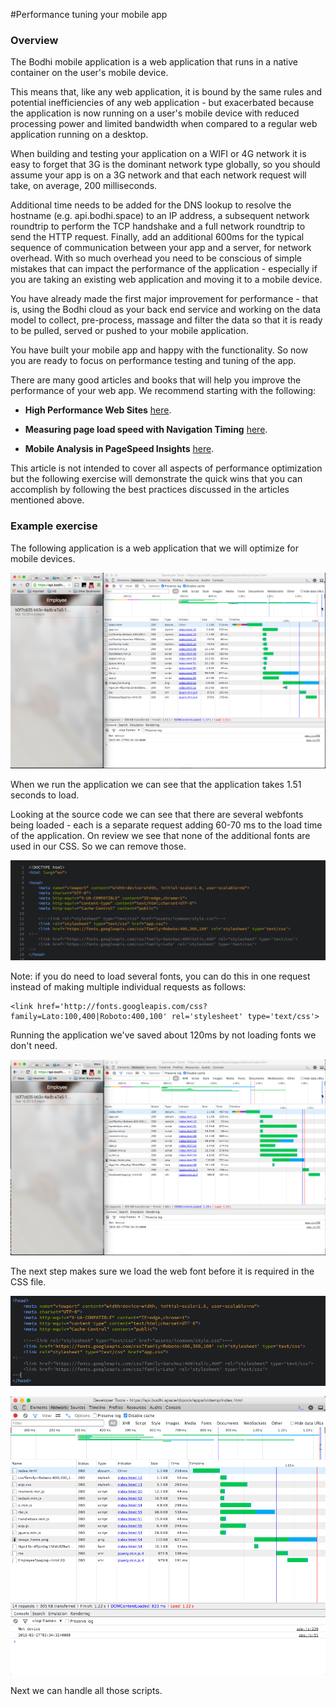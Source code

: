 #Performance tuning your mobile app 

### Overview

The Bodhi mobile application is a web application that runs in a native container on the user's mobile device. 

This means that, like any web application, it is bound by the same rules and potential inefficiencies of any web application - but exacerbated because the application is now running on a user's mobile device with reduced processing power and limited bandwidth when compared to a regular web application running on a desktop. 

When building and testing your application on a WIFI or 4G network it is easy to forget that 3G is the dominant network type globally, so you should assume your app is on a 3G network and that each network request will take, on average, 200 milliseconds.

Additional time needs to be added for the DNS lookup to resolve the hostname (e.g. api.bodhi.space) to an IP address, a subsequent network roundtrip to perform the TCP handshake and a full network roundtrip to send the HTTP request. Finally, add an additional 600ms for the typical sequence of communication between your app and a server, for network overhead. With so much overhead you need to be conscious of simple mistakes that can impact the performance of the application - especially if you are taking an existing web application and moving it to a mobile device.   

You have already made the first major improvement for performance - that is, using the Bodhi cloud as your back end service and working on the data model to collect, pre-process, massage and filter the data so that it is ready to be pulled, served or pushed to your mobile application. 

You have built your mobile app and happy with the functionality. So now you are ready to focus on performance testing and tuning of the app.

There are many good articles and books that will help you improve the performance of your web app. We recommend starting with the following:


*  **High Performance Web Sites**  [here](hhttp://stevesouders.com/hpws/).


*  **Measuring page load speed with Navigation Timing**  [here](http://www.html5rocks.com/en/tutorials/webperformance/basics/). 


*  **Mobile Analysis in PageSpeed Insights** [here](https://developers.google.com/speed/docs/insights/mobile).


This article is not intended to cover all aspects of performance optimization but the following exercise will demonstrate the quick wins that you can accomplish by following the best practices discussed in the articles mentioned above. 


### Example exercise

The following application is a web application that we will optimize for mobile devices.

![p1](../../../images/perf1.png)

When we run the application we can see that the application takes 1.51 seconds to load. 

Looking at the source code we can see that there are several webfonts being loaded - each is a separate request adding 60-70 ms to the load time of the application. On review we see that none of the additional fonts are used in our CSS. So we can remove those.



![p1b](../../../images/perf1a.png)

Note: if you do need to load several fonts, you can do this in one request instead of making multiple individual requests as follows:

	<link href='http://fonts.googleapis.com/css?family=Lato:100,400|Roboto:400,100' rel='stylesheet' type='text/css'>

Running the application we've saved about 120ms by not loading fonts we don't need.


![p2](../../../images/perf2.png)

The next step makes sure we load the web font before it is required in the CSS file.

![p2](../../../images/perf3.png)

![p2](../../../images/perf4.png)

Next we can handle all those scripts. 

 

